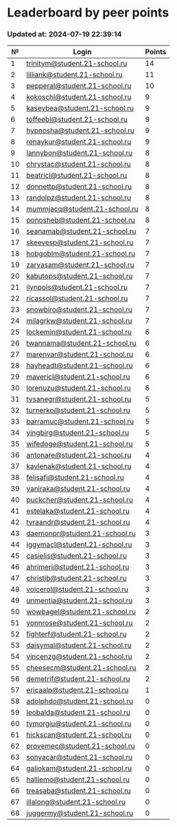 # Leaderboard by peer points

### Updated at: 2024-07-19 22:39:14

| № | Login | Points |
|---|-------|--------|
|1|trinitym@student.21-school.ru|14|
|2|lilliank@student.21-school.ru|11|
|3|pepperal@student.21-school.ru|10|
|4|kokoschl@student.21-school.ru|9|
|5|kaseybea@student.21-school.ru|9|
|6|toffeebl@student.21-school.ru|9|
|7|hypnosha@student.21-school.ru|9|
|8|renaykur@student.21-school.ru|9|
|9|lannybon@student.21-school.ru|8|
|10|chrystac@student.21-school.ru|8|
|11|beatricl@student.21-school.ru|8|
|12|donnettp@student.21-school.ru|8|
|13|randolpz@student.21-school.ru|8|
|14|mummjacq@student.21-school.ru|8|
|15|ponosheb@student.21-school.ru|8|
|16|seanamab@student.21-school.ru|7|
|17|skeevesp@student.21-school.ru|7|
|18|hobgoblm@student.21-school.ru|7|
|19|zaryasam@student.21-school.ru|7|
|20|kabutops@student.21-school.ru|7|
|21|ilynpois@student.21-school.ru|7|
|22|ricassol@student.21-school.ru|7|
|23|snowbiro@student.21-school.ru|7|
|24|milagrkw@student.21-school.ru|7|
|25|lockemin@student.21-school.ru|6|
|26|twannama@student.21-school.ru|6|
|27|marenvar@student.21-school.ru|6|
|28|hayheadt@student.21-school.ru|6|
|29|mavericl@student.21-school.ru|6|
|30|lorenuzu@student.21-school.ru|6|
|31|tysanegr@student.21-school.ru|5|
|32|turnerko@student.21-school.ru|5|
|33|barramuc@student.21-school.ru|5|
|34|yingbirg@student.21-school.ru|5|
|35|wifedoge@student.21-school.ru|5|
|36|antonare@student.21-school.ru|4|
|37|kaylenak@student.21-school.ru|4|
|38|felisafi@student.21-school.ru|4|
|39|yaniraka@student.21-school.ru|4|
|40|puckcher@student.21-school.ru|4|
|41|estelaka@student.21-school.ru|4|
|42|tyraandr@student.21-school.ru|4|
|43|daemonpr@student.21-school.ru|3|
|44|iggymacl@student.21-school.ru|3|
|45|casielis@student.21-school.ru|3|
|46|ahrimeri@student.21-school.ru|3|
|47|christib@student.21-school.ru|3|
|48|voicerol@student.21-school.ru|3|
|49|unmentia@student.21-school.ru|3|
|50|wowbagel@student.21-school.ru|2|
|51|yonnrose@student.21-school.ru|2|
|52|fighterf@student.21-school.ru|2|
|53|daisymal@student.21-school.ru|2|
|54|vincenzg@student.21-school.ru|2|
|55|cheesecm@student.21-school.ru|2|
|56|demetrif@student.21-school.ru|2|
|57|ericaalp@student.21-school.ru|1|
|58|adolphdo@student.21-school.ru|0|
|59|leobalda@student.21-school.ru|0|
|60|tymorgiu@student.21-school.ru|0|
|61|hickscan@student.21-school.ru|0|
|62|provemec@student.21-school.ru|0|
|63|sonyacar@student.21-school.ru|0|
|64|galiokam@student.21-school.ru|0|
|65|halliemo@student.21-school.ru|0|
|66|treasaba@student.21-school.ru|0|
|67|illalong@student.21-school.ru|0|
|68|juggermy@student.21-school.ru|0|


